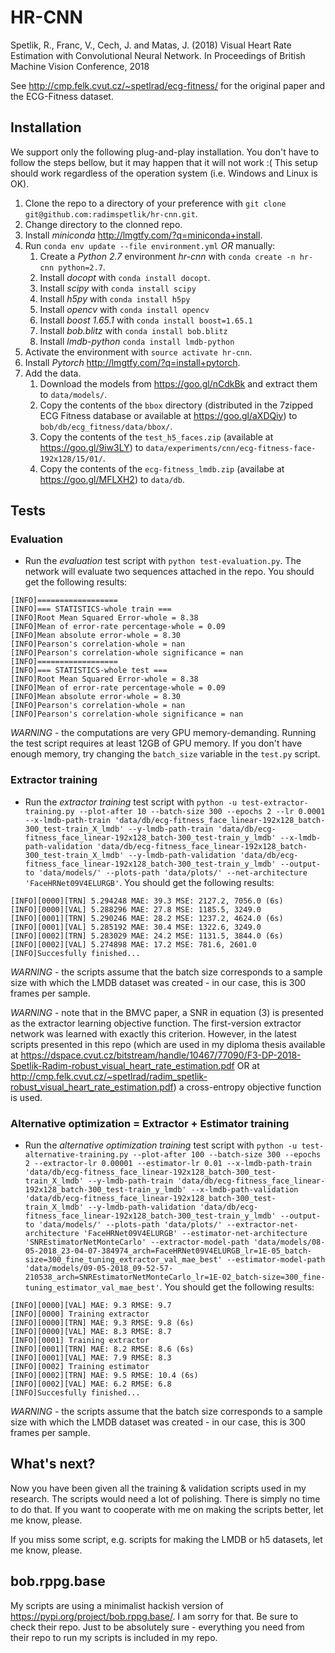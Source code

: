 # HR-CNN
Spetlik, R., Franc, V., Cech, J. and Matas, J. (2018) Visual Heart Rate Estimation with Convolutional Neural Network. In Proceedings of British Machine Vision Conference, 2018

See http://cmp.felk.cvut.cz/~spetlrad/ecg-fitness/ for the original paper and the ECG-Fitness dataset.

## Installation
We support only the following plug-and-play installation. You don't have to follow the steps bellow, but it may happen that it will not work :( This setup should work regardless of the operation system (i.e. Windows and Linux is OK).
1. Clone the repo to a directory of your preference with `git clone git@github.com:radimspetlik/hr-cnn.git`.
1. Change directory to the clonned repo.
1. Install _miniconda_ http://lmgtfy.com/?q=miniconda+install.
1. Run `conda env update --file environment.yml` *OR* manually:
	1. Create a _Python 2.7_ environment _hr-cnn_ with `conda create -n hr-cnn python=2.7`.
	1. Install _docopt_ with `conda install docopt`.
	1. Install _scipy_ with `conda install scipy`
	1. Install _h5py_ with `conda install h5py`
	1. Install _opencv_ with `conda install opencv`
	1. Install _boost 1.65.1_ with `conda install boost=1.65.1`
	1. Install _bob.blitz_ with `conda install bob.blitz`
	1. Install _lmdb-python_ `conda install lmdb-python`
1. Activate the environment with `source activate hr-cnn`.
1. Install _Pytorch_ http://lmgtfy.com/?q=install+pytorch.	
1. Add the data.
	1. Download the models from https://goo.gl/nCdkBk and extract them to `data/models/`.
	1. Copy the contents of the `bbox` directory (distributed in the 7zipped ECG Fitness database or available at https://goo.gl/aXDQiy) to `bob/db/ecg_fitness/data/bbox/`.
	1. Copy the contents of the `test_h5_faces.zip` (available at https://goo.gl/9iw3LY) to `data/experiments/cnn/ecg-fitness-face-192x128/15/01/`.
	1. Copy the contents of the `ecg-fitness_lmdb.zip` (availabe at https://goo.gl/MFLXH2) to `data/db`.

## Tests
### Evaluation
* Run the _evaluation_ test script with `python test-evaluation.py`. The network will evaluate two sequences attached in the repo. You should get the following results:
```
[INFO]==================
[INFO]=== STATISTICS-whole train ===
[INFO]Root Mean Squared Error-whole = 8.38
[INFO]Mean of error-rate percentage-whole = 0.09
[INFO]Mean absolute error-whole = 8.30
[INFO]Pearson's correlation-whole = nan
[INFO]Pearson's correlation-whole significance = nan
[INFO]==================
[INFO]=== STATISTICS-whole test ===
[INFO]Root Mean Squared Error-whole = 8.38
[INFO]Mean of error-rate percentage-whole = 0.09
[INFO]Mean absolute error-whole = 8.30
[INFO]Pearson's correlation-whole = nan
[INFO]Pearson's correlation-whole significance = nan
```
*WARNING* - the computations are very GPU memory-demanding. Running the test script requires at least 12GB of GPU memory. If you don't have enough memory, try changing the `batch_size` variable in the `test.py` script.	

### Extractor training 
* Run the _extractor training_ test script with `python -u test-extractor-training.py --plot-after 10 --batch-size 300 --epochs 2 --lr 0.0001 --x-lmdb-path-train 'data/db/ecg-fitness_face_linear-192x128_batch-300_test-train_X_lmdb' --y-lmdb-path-train 'data/db/ecg-fitness_face_linear-192x128_batch-300_test-train_y_lmdb' --x-lmdb-path-validation 'data/db/ecg-fitness_face_linear-192x128_batch-300_test-train_X_lmdb' --y-lmdb-path-validation 'data/db/ecg-fitness_face_linear-192x128_batch-300_test-train_y_lmdb' --output-to 'data/models/' --plots-path 'data/plots/' --net-architecture 'FaceHRNet09V4ELURGB'`. You should get the following results:
```
[INFO][0000][TRN] 5.294248 MAE: 39.3 MSE: 2127.2, 7056.0 (6s)
[INFO][0000][VAL] 5.288296 MAE: 27.8 MSE: 1185.5, 3249.0
[INFO][0001][TRN] 5.290246 MAE: 28.2 MSE: 1237.2, 4624.0 (6s)
[INFO][0001][VAL] 5.285192 MAE: 30.4 MSE: 1322.6, 3249.0
[INFO][0002][TRN] 5.283029 MAE: 24.2 MSE: 1131.5, 3844.0 (6s)
[INFO][0002][VAL] 5.274898 MAE: 17.2 MSE: 781.6, 2601.0
[INFO]Succesfully finished...
```
*WARNING* - the scripts assume that the batch size corresponds to a sample size with which the LMDB dataset was created - in our case, this is 300 frames per sample.

*WARNING* - note that in the BMVC paper, a SNR in equation (3) is presented as the extractor learning objective function. The first-version extractor network was learned with exactly this criterion. However, in the latest scripts presented in this repo (which are used in my diploma thesis available at https://dspace.cvut.cz/bitstream/handle/10467/77090/F3-DP-2018-Spetlik-Radim-robust_visual_heart_rate_estimation.pdf OR at http://cmp.felk.cvut.cz/~spetlrad/radim_spetlik-robust_visual_heart_rate_estimation.pdf) a cross-entropy objective function is used.

### Alternative optimization = Extractor + Estimator training

* Run the _alternative optimization training_ test script with `python -u test-alternative-training.py --plot-after 100 --batch-size 300 --epochs 2 --extractor-lr 0.00001 --estimator-lr 0.01 --x-lmdb-path-train 'data/db/ecg-fitness_face_linear-192x128_batch-300_test-train_X_lmdb' --y-lmdb-path-train 'data/db/ecg-fitness_face_linear-192x128_batch-300_test-train_y_lmdb' --x-lmdb-path-validation 'data/db/ecg-fitness_face_linear-192x128_batch-300_test-train_X_lmdb' --y-lmdb-path-validation 'data/db/ecg-fitness_face_linear-192x128_batch-300_test-train_y_lmdb' --output-to 'data/models/' --plots-path 'data/plots/' --extractor-net-architecture 'FaceHRNet09V4ELURGB' --estimator-net-architecture 'SNREstimatorNetMonteCarlo' --extractor-model-path 'data/models/08-05-2018_23-04-07-384974_arch=FaceHRNet09V4ELURGB_lr=1E-05_batch-size=300_fine_tuning_extractor_val_mae_best' --estimator-model-path 'data/models/09-05-2018_09-52-57-210538_arch=SNREstimatorNetMonteCarlo_lr=1E-02_batch-size=300_fine-tuning_estimator_val_mae_best'`. You should get the following results:

```
[INFO][0000][VAL] MAE: 9.3 RMSE: 9.7
[INFO][0000] Training extractor
[INFO][0000][TRN] MAE: 9.3 RMSE: 9.8 (6s)
[INFO][0000][VAL] MAE: 8.3 RMSE: 8.7
[INFO][0001] Training extractor
[INFO][0001][TRN] MAE: 8.2 RMSE: 8.6 (6s)
[INFO][0001][VAL] MAE: 7.9 RMSE: 8.3
[INFO][0002] Training estimator
[INFO][0002][TRN] MAE: 9.5 RMSE: 10.4 (6s)
[INFO][0002][VAL] MAE: 6.2 RMSE: 6.8
[INFO]Succesfully finished...
```

*WARNING* - the scripts assume that the batch size corresponds to a sample size with which the LMDB dataset was created - in our case, this is 300 frames per sample.

## What's next?

Now you have been given all the training & validation scripts used in my research. The scripts would need a lot of polishing. There is simply no time to do that. If you want to cooperate with me on making the scripts better, let me know, please. 

If you miss some script, e.g. scripts for making the LMDB or h5 datasets, let me know, please.

## bob.rppg.base

My scripts are using a minimalist hackish version of https://pypi.org/project/bob.rppg.base/. I am sorry for that. Be sure to check their repo. Just to be absolutely sure - everything you need from their repo to run my scripts is included in my repo.